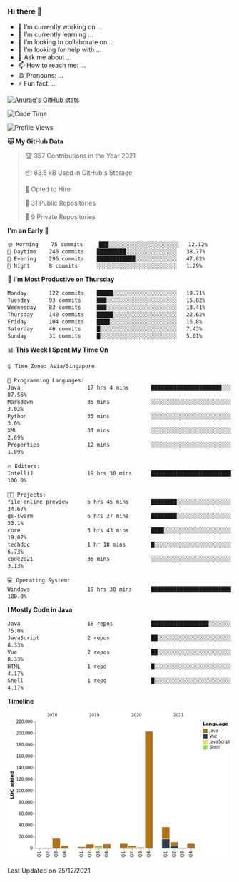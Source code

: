 ### Hi there 👋

- 🔭 I’m currently working on ...
- 🌱 I’m currently learning ...
- 👯 I’m looking to collaborate on ...
- 🤔 I’m looking for help with ...
- 💬 Ask me about ...
- 📫 How to reach me: ...
- 😄 Pronouns: ...
- ⚡ Fun fact: ...

[![Anurag's GitHub stats](https://github-readme-stats.vercel.app/api?username=xiumu2017&show_icons=true&theme=radical)](https://github.com/anuraghazra/github-readme-stats)

<!--
**xiumu2017/xiumu2017** is a ✨ _special_ ✨ repository because its `README.md` (this file) appears on your GitHub profile.

Here are some ideas to get you started:

- 🔭 I’m currently working on ...
- 🌱 I’m currently learning ...
- 👯 I’m looking to collaborate on ...
- 🤔 I’m looking for help with ...
- 💬 Ask me about ...
- 📫 How to reach me: ...
- 😄 Pronouns: ...
- ⚡ Fun fact: ...
-->

<!--START_SECTION:waka-->
![Code Time](http://img.shields.io/badge/Code%20Time-166%20hrs%2026%20mins-blue)

![Profile Views](http://img.shields.io/badge/Profile%20Views-0-blue)

**🐱 My GitHub Data** 

> 🏆 357 Contributions in the Year 2021
 > 
> 📦 83.5 kB Used in GitHub's Storage 
 > 
> 💼 Opted to Hire
 > 
> 📜 31 Public Repositories 
 > 
> 🔑 9 Private Repositories  
 > 
**I'm an Early 🐤** 

```text
🌞 Morning    75 commits     ███░░░░░░░░░░░░░░░░░░░░░░   12.12% 
🌆 Daytime    240 commits    █████████░░░░░░░░░░░░░░░░   38.77% 
🌃 Evening    296 commits    ████████████░░░░░░░░░░░░░   47.82% 
🌙 Night      8 commits      ░░░░░░░░░░░░░░░░░░░░░░░░░   1.29%

```
📅 **I'm Most Productive on Thursday** 

```text
Monday       122 commits    █████░░░░░░░░░░░░░░░░░░░░   19.71% 
Tuesday      93 commits     ███░░░░░░░░░░░░░░░░░░░░░░   15.02% 
Wednesday    83 commits     ███░░░░░░░░░░░░░░░░░░░░░░   13.41% 
Thursday     140 commits    █████░░░░░░░░░░░░░░░░░░░░   22.62% 
Friday       104 commits    ████░░░░░░░░░░░░░░░░░░░░░   16.8% 
Saturday     46 commits     █░░░░░░░░░░░░░░░░░░░░░░░░   7.43% 
Sunday       31 commits     █░░░░░░░░░░░░░░░░░░░░░░░░   5.01%

```


📊 **This Week I Spent My Time On** 

```text
⌚︎ Time Zone: Asia/Singapore

💬 Programming Languages: 
Java                     17 hrs 4 mins       ██████████████████████░░░   87.56% 
Markdown                 35 mins             ░░░░░░░░░░░░░░░░░░░░░░░░░   3.02% 
Python                   35 mins             ░░░░░░░░░░░░░░░░░░░░░░░░░   3.0% 
XML                      31 mins             ░░░░░░░░░░░░░░░░░░░░░░░░░   2.69% 
Properties               12 mins             ░░░░░░░░░░░░░░░░░░░░░░░░░   1.09%

🔥 Editors: 
IntelliJ                 19 hrs 30 mins      █████████████████████████   100.0%

🐱‍💻 Projects: 
file-online-preview      6 hrs 45 mins       ████████░░░░░░░░░░░░░░░░░   34.67% 
gs-swarm                 6 hrs 27 mins       ████████░░░░░░░░░░░░░░░░░   33.1% 
core                     3 hrs 43 mins       ████░░░░░░░░░░░░░░░░░░░░░   19.07% 
techdoc                  1 hr 18 mins        █░░░░░░░░░░░░░░░░░░░░░░░░   6.73% 
code2021                 36 mins             ░░░░░░░░░░░░░░░░░░░░░░░░░   3.13%

💻 Operating System: 
Windows                  19 hrs 30 mins      █████████████████████████   100.0%

```

**I Mostly Code in Java** 

```text
Java                     18 repos            ██████████████████░░░░░░░   75.0% 
JavaScript               2 repos             ██░░░░░░░░░░░░░░░░░░░░░░░   8.33% 
Vue                      2 repos             ██░░░░░░░░░░░░░░░░░░░░░░░   8.33% 
HTML                     1 repo              █░░░░░░░░░░░░░░░░░░░░░░░░   4.17% 
Shell                    1 repo              █░░░░░░░░░░░░░░░░░░░░░░░░   4.17%

```


**Timeline**

![Chart not found](https://raw.githubusercontent.com/xiumu2017/xiumu2017/main/charts/bar_graph.png) 


 Last Updated on 25/12/2021
<!--END_SECTION:waka-->
